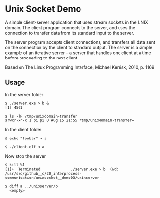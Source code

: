 # Unix Socket Demo

A simple client-server application that uses stream sockets in the
UNIX domain. The client program connects to the server, and uses the
connection to transfer data from its standard input to the server.  

The server program accepts client connections, and transfers all data
sent on the connection by the client to standard output. The server is
a simple example of an iterative server - a server that handles one
client at a time before proceeding to the next client.  

Based on The Linux Programming Interface, Michael Kerrisk, 2010,
p. 1169  


## Usage

In the server folder  

```
$ ./server.exe > b &
[1] 4501

$ ls -lF /tmp/unixdomain-transfer
srwxr-xr-x 1 pi pi 0 Aug 15 21:55 /tmp/unixdomain-transfer=
```


In the client folder  

```
$ echo "foobar" > a

$ ./client.elf < a
```

Now stop the server  

```
$ kill %1
[1]+  Terminated              ./server.exe > b  (wd: /usr/src/github__c/20_interprocess-communication/unixsocket__demo03/unixserver)

$ diff a ../unixserver/b
  <empty>
```

